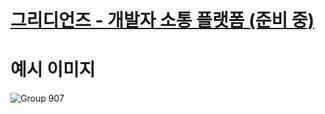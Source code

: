# <a href="https://github.com/gridtown/gridianz">그리디언즈 - 개발자 소통 플랫폼 (준비 중)</a>

# 예시 이미지

![Group 907](https://user-images.githubusercontent.com/102597172/214205038-66aa02a9-84b4-49a2-95e3-606076043ecb.png)
